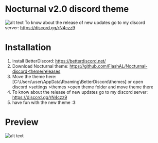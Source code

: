# Nocturnal v2.0 discord theme
![alt text](https://i.imgur.com/T9Dni1Y.png)
To know about the release of new updates go to my discord server: https://discord.gg/rN4czz9
# Installation
1. Install BetterDiscord: https://betterdiscord.net/
2. Download Nocturnal theme: https://github.com/FlashAL/Nocturnal-discord-theme/releases
3. Move the theme here: [C:\Users\user\AppData\Roaming\BetterDiscord\themes] or open discord >settings >themes >open theme folder and move theme there
4. To know about the release of new updates go to my discord server: https://discord.gg/rN4czz9
5. have fun with the new theme :3
# Preview
![alt text](https://i.imgur.com/jYQG0bB.png)
